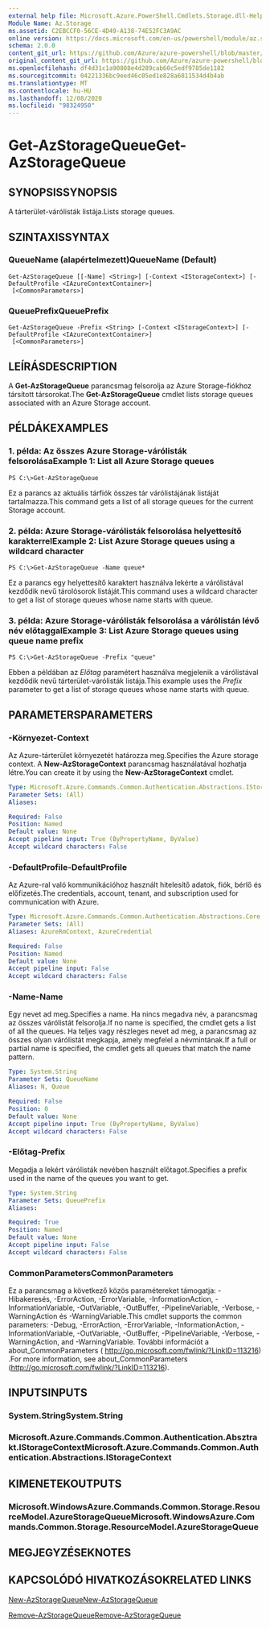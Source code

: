 ```yaml
---
external help file: Microsoft.Azure.PowerShell.Cmdlets.Storage.dll-Help.xml
Module Name: Az.Storage
ms.assetid: C2EBCCF0-56CE-4D49-A138-74E52FC3A9AC
online version: https://docs.microsoft.com/en-us/powershell/module/az.storage/get-azstoragequeue
schema: 2.0.0
content_git_url: https://github.com/Azure/azure-powershell/blob/master/src/Storage/Storage.Management/help/Get-AzStorageQueue.md
original_content_git_url: https://github.com/Azure/azure-powershell/blob/master/src/Storage/Storage.Management/help/Get-AzStorageQueue.md
ms.openlocfilehash: df4d31c1a90808e4d289cab60c5edf9785de1182
ms.sourcegitcommit: 04221336bc9eed46c05ed1e828a6811534d4b4ab
ms.translationtype: MT
ms.contentlocale: hu-HU
ms.lasthandoff: 12/08/2020
ms.locfileid: "98324950"
---
```

# <span data-ttu-id="69e23-101">Get-AzStorageQueue</span><span class="sxs-lookup"><span data-stu-id="69e23-101">Get-AzStorageQueue</span></span>

## <span data-ttu-id="69e23-102">SYNOPSIS</span><span class="sxs-lookup"><span data-stu-id="69e23-102">SYNOPSIS</span></span>
<span data-ttu-id="69e23-103">A tárterület-várólisták listája.</span><span class="sxs-lookup"><span data-stu-id="69e23-103">Lists storage queues.</span></span>

## <span data-ttu-id="69e23-104">SZINTAXIS</span><span class="sxs-lookup"><span data-stu-id="69e23-104">SYNTAX</span></span>

### <span data-ttu-id="69e23-105">QueueName (alapértelmezett)</span><span class="sxs-lookup"><span data-stu-id="69e23-105">QueueName (Default)</span></span>
```
Get-AzStorageQueue [[-Name] <String>] [-Context <IStorageContext>] [-DefaultProfile <IAzureContextContainer>]
 [<CommonParameters>]
```

### <span data-ttu-id="69e23-106">QueuePrefix</span><span class="sxs-lookup"><span data-stu-id="69e23-106">QueuePrefix</span></span>
```
Get-AzStorageQueue -Prefix <String> [-Context <IStorageContext>] [-DefaultProfile <IAzureContextContainer>]
 [<CommonParameters>]
```

## <span data-ttu-id="69e23-107">LEÍRÁS</span><span class="sxs-lookup"><span data-stu-id="69e23-107">DESCRIPTION</span></span>
<span data-ttu-id="69e23-108">A **Get-AzStorageQueue** parancsmag felsorolja az Azure Storage-fiókhoz társított társorokat.</span><span class="sxs-lookup"><span data-stu-id="69e23-108">The **Get-AzStorageQueue** cmdlet lists storage queues associated with an Azure Storage account.</span></span>

## <span data-ttu-id="69e23-109">PÉLDÁK</span><span class="sxs-lookup"><span data-stu-id="69e23-109">EXAMPLES</span></span>

### <span data-ttu-id="69e23-110">1. példa: Az összes Azure Storage-várólisták felsorolása</span><span class="sxs-lookup"><span data-stu-id="69e23-110">Example 1: List all Azure Storage queues</span></span>
```
PS C:\>Get-AzStorageQueue
```

<span data-ttu-id="69e23-111">Ez a parancs az aktuális tárfiók összes tár várólistájának listáját tartalmazza.</span><span class="sxs-lookup"><span data-stu-id="69e23-111">This command gets a list of all storage queues for the current Storage account.</span></span>

### <span data-ttu-id="69e23-112">2. példa: Azure Storage-várólisták felsorolása helyettesítő karakterrel</span><span class="sxs-lookup"><span data-stu-id="69e23-112">Example 2: List Azure Storage queues using a wildcard character</span></span>
```
PS C:\>Get-AzStorageQueue -Name queue*
```

<span data-ttu-id="69e23-113">Ez a parancs egy helyettesítő karaktert használva lekérte a várólistával kezdődik nevű tárolósorok listáját.</span><span class="sxs-lookup"><span data-stu-id="69e23-113">This command uses a wildcard character to get a list of storage queues whose name starts with queue.</span></span>

### <span data-ttu-id="69e23-114">3. példa: Azure Storage-várólisták felsorolása a várólistán lévő név előtaggal</span><span class="sxs-lookup"><span data-stu-id="69e23-114">Example 3: List Azure Storage queues using queue name prefix</span></span>
```
PS C:\>Get-AzStorageQueue -Prefix "queue"
```

<span data-ttu-id="69e23-115">Ebben a példában az *Előtag* paramétert használva megjelenik a várólistával kezdődik nevű tárterület-várólisták listája.</span><span class="sxs-lookup"><span data-stu-id="69e23-115">This example uses the *Prefix* parameter to get a list of storage queues whose name starts with queue.</span></span>

## <span data-ttu-id="69e23-116">PARAMETERS</span><span class="sxs-lookup"><span data-stu-id="69e23-116">PARAMETERS</span></span>

### <span data-ttu-id="69e23-117">-Környezet</span><span class="sxs-lookup"><span data-stu-id="69e23-117">-Context</span></span>
<span data-ttu-id="69e23-118">Az Azure-tárterület környezetét határozza meg.</span><span class="sxs-lookup"><span data-stu-id="69e23-118">Specifies the Azure storage context.</span></span>
<span data-ttu-id="69e23-119">A **New-AzStorageContext** parancsmag használatával hozhatja létre.</span><span class="sxs-lookup"><span data-stu-id="69e23-119">You can create it by using the **New-AzStorageContext** cmdlet.</span></span>

```yaml
Type: Microsoft.Azure.Commands.Common.Authentication.Abstractions.IStorageContext
Parameter Sets: (All)
Aliases:

Required: False
Position: Named
Default value: None
Accept pipeline input: True (ByPropertyName, ByValue)
Accept wildcard characters: False
```

### <span data-ttu-id="69e23-120">-DefaultProfile</span><span class="sxs-lookup"><span data-stu-id="69e23-120">-DefaultProfile</span></span>
<span data-ttu-id="69e23-121">Az Azure-ral való kommunikációhoz használt hitelesítő adatok, fiók, bérlő és előfizetés.</span><span class="sxs-lookup"><span data-stu-id="69e23-121">The credentials, account, tenant, and subscription used for communication with Azure.</span></span>

```yaml
Type: Microsoft.Azure.Commands.Common.Authentication.Abstractions.Core.IAzureContextContainer
Parameter Sets: (All)
Aliases: AzureRmContext, AzureCredential

Required: False
Position: Named
Default value: None
Accept pipeline input: False
Accept wildcard characters: False
```

### <span data-ttu-id="69e23-122">-Name</span><span class="sxs-lookup"><span data-stu-id="69e23-122">-Name</span></span>
<span data-ttu-id="69e23-123">Egy nevet ad meg.</span><span class="sxs-lookup"><span data-stu-id="69e23-123">Specifies a name.</span></span>
<span data-ttu-id="69e23-124">Ha nincs megadva név, a parancsmag az összes várólistát felsorolja.</span><span class="sxs-lookup"><span data-stu-id="69e23-124">If no name is specified, the cmdlet gets a list of all the queues.</span></span>
<span data-ttu-id="69e23-125">Ha teljes vagy részleges nevet ad meg, a parancsmag az összes olyan várólistát megkapja, amely megfelel a névmintának.</span><span class="sxs-lookup"><span data-stu-id="69e23-125">If a full or partial name is specified, the cmdlet gets all queues that match the name pattern.</span></span>

```yaml
Type: System.String
Parameter Sets: QueueName
Aliases: N, Queue

Required: False
Position: 0
Default value: None
Accept pipeline input: True (ByPropertyName, ByValue)
Accept wildcard characters: False
```

### <span data-ttu-id="69e23-126">-Előtag</span><span class="sxs-lookup"><span data-stu-id="69e23-126">-Prefix</span></span>
<span data-ttu-id="69e23-127">Megadja a lekért várólisták nevében használt előtagot.</span><span class="sxs-lookup"><span data-stu-id="69e23-127">Specifies a prefix used in the name of the queues you want to get.</span></span>

```yaml
Type: System.String
Parameter Sets: QueuePrefix
Aliases:

Required: True
Position: Named
Default value: None
Accept pipeline input: False
Accept wildcard characters: False
```

### <span data-ttu-id="69e23-128">CommonParameters</span><span class="sxs-lookup"><span data-stu-id="69e23-128">CommonParameters</span></span>
<span data-ttu-id="69e23-129">Ez a parancsmag a következő közös paramétereket támogatja: -Hibakeresés, -ErrorAction, -ErrorVariable, -InformationAction, -InformationVariable, -OutVariable, -OutBuffer, -PipelineVariable, -Verbose, -WarningAction és -WarningVariable.</span><span class="sxs-lookup"><span data-stu-id="69e23-129">This cmdlet supports the common parameters: -Debug, -ErrorAction, -ErrorVariable, -InformationAction, -InformationVariable, -OutVariable, -OutBuffer, -PipelineVariable, -Verbose, -WarningAction, and -WarningVariable.</span></span> <span data-ttu-id="69e23-130">További információt a about_CommonParameters ( http://go.microsoft.com/fwlink/?LinkID=113216) .</span><span class="sxs-lookup"><span data-stu-id="69e23-130">For more information, see about_CommonParameters (http://go.microsoft.com/fwlink/?LinkID=113216).</span></span>

## <span data-ttu-id="69e23-131">INPUTS</span><span class="sxs-lookup"><span data-stu-id="69e23-131">INPUTS</span></span>

### <span data-ttu-id="69e23-132">System.String</span><span class="sxs-lookup"><span data-stu-id="69e23-132">System.String</span></span>

### <span data-ttu-id="69e23-133">Microsoft.Azure.Commands.Common.Authentication.Absztrakt.IStorageContext</span><span class="sxs-lookup"><span data-stu-id="69e23-133">Microsoft.Azure.Commands.Common.Authentication.Abstractions.IStorageContext</span></span>

## <span data-ttu-id="69e23-134">KIMENETEK</span><span class="sxs-lookup"><span data-stu-id="69e23-134">OUTPUTS</span></span>

### <span data-ttu-id="69e23-135">Microsoft.WindowsAzure.Commands.Common.Storage.ResourceModel.AzureStorageQueue</span><span class="sxs-lookup"><span data-stu-id="69e23-135">Microsoft.WindowsAzure.Commands.Common.Storage.ResourceModel.AzureStorageQueue</span></span>

## <span data-ttu-id="69e23-136">MEGJEGYZÉSEK</span><span class="sxs-lookup"><span data-stu-id="69e23-136">NOTES</span></span>

## <span data-ttu-id="69e23-137">KAPCSOLÓDÓ HIVATKOZÁSOK</span><span class="sxs-lookup"><span data-stu-id="69e23-137">RELATED LINKS</span></span>

[<span data-ttu-id="69e23-138">New-AzStorageQueue</span><span class="sxs-lookup"><span data-stu-id="69e23-138">New-AzStorageQueue</span></span>](./New-AzStorageQueue.md)

[<span data-ttu-id="69e23-139">Remove-AzStorageQueue</span><span class="sxs-lookup"><span data-stu-id="69e23-139">Remove-AzStorageQueue</span></span>](./Remove-AzStorageQueue.md)


